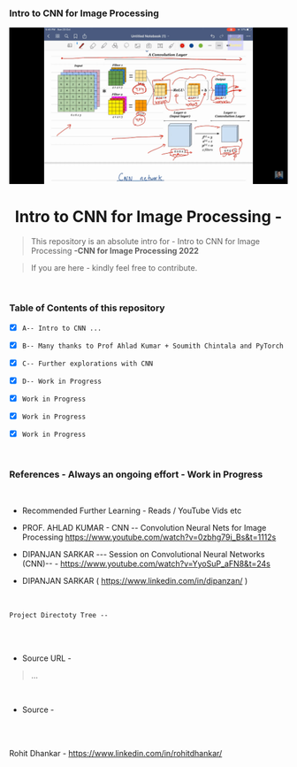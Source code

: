 ### Intro to CNN for Image Processing 


<p align="center">
    <img src="https://github.com/RohitDhankar/PyTorch_1/blob/master/screenCaptures/CNN_AHLAD_KUMAR_2020-09-11%2022-11-27.png" width= "850px">
</p>

<h1 align="center">Intro to CNN for Image Processing - </h1>

> This repository is an absolute intro for - Intro to CNN for Image Processing  **-CNN for Image Processing 2022**
 
> If you are here - kindly feel free to contribute. 


<br/>


### Table of Contents of this repository

- [X] `A-- Intro to CNN ...` 
- [X] `B-- Many thanks to Prof Ahlad Kumar + Soumith Chintala and PyTorch ` 
- [X] `C-- Further explorations with CNN` 
- [X] `D-- Work in Progress` 
- [X] `Work in Progress` 
- [X] `Work in Progress` 
- [X] `Work in Progress` 


<br/>

### References - Always an ongoing effort - Work in Progress

<br/>

- Recommended Further Learning - Reads / YouTube Vids etc 

- PROF.  AHLAD KUMAR - CNN -- Convolution Neural Nets for Image Processing https://www.youtube.com/watch?v=0zbhg79i_Bs&t=1112s

- DIPANJAN SARKAR --- Session on Convolutional Neural Networks (CNN)-- - https://www.youtube.com/watch?v=YyoSuP_aFN8&t=24s
- DIPANJAN SARKAR ( https://www.linkedin.com/in/dipanzan/ )




<br/>


```
Project Directoty Tree --

```

<br/>



<br/>

- Source URL - 

> ...

<br/>

- Source - 

<br/>





<br/>

Rohit Dhankar - https://www.linkedin.com/in/rohitdhankar/




